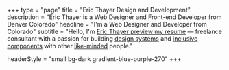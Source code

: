 +++
type = "page"
title = "Eric Thayer Design and Development"
description = "Eric Thayer is a Web Designer and Front-end Developer from Denver Colorado"
headline = "I'm a Web Designer and Developer from Colorado"
subtitle = "Hello, I'm <a href='/Eric-Thayer-Resume-Web-Designer-and-Front-end-Developer.pdf' title='view my resume in PDF form'>Eric Thayer <span class='sr-only'>preview my resume</span></a> — freelance consultant with a passion for building <a href='http://atomicdesign.bradfrost.com/'>design systems</a> and <a href='//www.smashingmagazine.com/inclusive-design-patterns/'>inclusive components</a> with other <a href='//twitter.com/_ericthayer/following/'>like-minded</a> people."

headerStyle = "small bg-dark gradient-blue-purple-270"
+++
